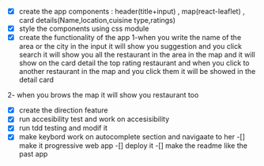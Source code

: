 -[x] create the app components : header(title+input) , map(react-leaflet) , card details(Name,location,cuisine type,ratings) 
-[x] style the components using css module
-[x] create the functionality of the app
1-when you write the name of the area or the city in the input it will show you suggestion  and you click search it will show you all  the restaurant in the area
in the map and it will show on the card detail the top rating restaurant and when you click to another restaurant in the map and you click them it will be showed in the detail card

2- when you brows the map it will show you restaurant too

-[x] create the direction feature
-[x] run accesibility test and work on accesisibility
-[x] run tdd testing and modif it
-[x] make keybord work on autocomplete section and navigaate to her
-[] make it progressive web app
-[] deploy it 
-[] make the readme like the past app